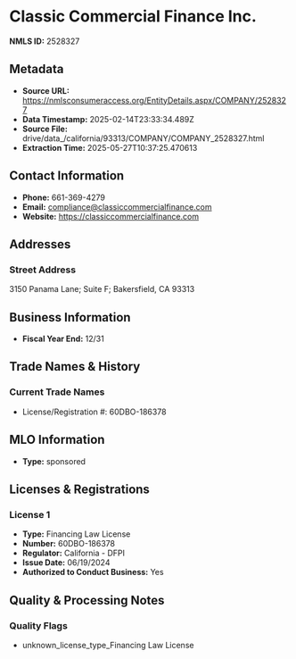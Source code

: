 # Classic Commercial Finance Inc.

**NMLS ID:** 2528327

## Metadata
- **Source URL:** https://nmlsconsumeraccess.org/EntityDetails.aspx/COMPANY/2528327
- **Data Timestamp:** 2025-02-14T23:33:34.489Z
- **Source File:** drive/data_/california/93313/COMPANY/COMPANY_2528327.html
- **Extraction Time:** 2025-05-27T10:37:25.470613

## Contact Information
- **Phone:** 661-369-4279
- **Email:** compliance@classiccommercialfinance.com
- **Website:** https://classiccommercialfinance.com

## Addresses
### Street Address
3150 Panama Lane; Suite F; Bakersfield, CA 93313

## Business Information
- **Fiscal Year End:** 12/31

## Trade Names & History
### Current Trade Names
- License/Registration #: 60DBO-186378

## MLO Information
- **Type:** sponsored

## Licenses & Registrations

### License 1
- **Type:** Financing Law License
- **Number:** 60DBO-186378
- **Regulator:** California - DFPI
- **Issue Date:** 06/19/2024
- **Authorized to Conduct Business:** Yes

## Quality & Processing Notes
### Quality Flags
- unknown_license_type_Financing Law License
